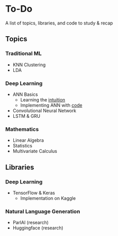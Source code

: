 # To-Do

A list of topics, libraries, and code to study & recap

## Topics

### Traditional ML

- KNN Clustering
- LDA

### Deep Learning

- ANN Basics
  - Learning the [intuition](https://www.youtube.com/watch?v=Ilg3gGewQ5U&list=PLZHQObOWTQDNU6R1_67000Dx_ZCJB-3pi&index=3)
  - Implementing ANN with [code](http://neuralnetworksanddeeplearning.com/chap1.html)
- Convolutional Neural Network
- LSTM & GRU

### Mathematics

- Linear Algebra
- Statistics
- Multivariate Calculus

## Libraries

### Deep Learning

- TensorFlow & Keras
  - Implementation on Kaggle

### Natural Language Generation

- ParlAI (research)
- Huggingface (research)
